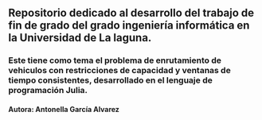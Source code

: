 ## Repositorio dedicado al desarrollo del trabajo de fin de grado del grado ingeniería informática en la Universidad de La laguna.
### Este tiene como tema el problema de enrutamiento de vehiculos con restricciones de capacidad y ventanas de tiempo consistentes, desarrollado en el lenguaje de programación Julia.
#### Autora: Antonella García Alvarez